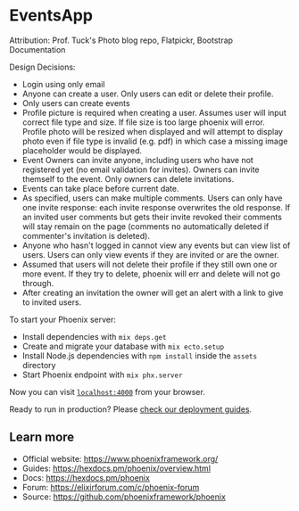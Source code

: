 # EventsApp

Attribution: Prof. Tuck's Photo blog repo, Flatpickr, Bootstrap Documentation

Design Decisions:
* Login using only email
* Anyone can create a user. Only users can edit or delete their profile.
* Only users can create events
* Profile picture is required when creating a user. Assumes user will input correct file type and size. If file size is too large phoenix will error. Profile photo will be resized when displayed and will attempt to display photo even if file type is invalid (e.g. pdf) in which case a missing image placeholder would be displayed.
* Event Owners can invite anyone, including users who have not registered yet (no email validation for invites). Owners can invite themself to the event. Only owners can delete invitations.
* Events can take place before current date. 
* As specified, users can make multiple comments. Users can only have one invite response: each invite response overwrites the old response. If an invited user comments but gets their invite revoked their comments will stay remain on the page (comments no automatically deleted if commenter's invitation is deleted).
* Anyone who hasn't logged in cannot view any events but can view list of users. Users can only view events if they are invited or are the owner.
* Assumed that users will not delete their profile if they still own one or more event. If they try to delete, phoenix will err and delete will not go through.
* After creating an invitation the owner will get an alert with a link to give to invited users.

To start your Phoenix server:

  * Install dependencies with `mix deps.get`
  * Create and migrate your database with `mix ecto.setup`
  * Install Node.js dependencies with `npm install` inside the `assets` directory
  * Start Phoenix endpoint with `mix phx.server`

Now you can visit [`localhost:4000`](http://localhost:4000) from your browser.

Ready to run in production? Please [check our deployment guides](https://hexdocs.pm/phoenix/deployment.html).

## Learn more

  * Official website: https://www.phoenixframework.org/
  * Guides: https://hexdocs.pm/phoenix/overview.html
  * Docs: https://hexdocs.pm/phoenix
  * Forum: https://elixirforum.com/c/phoenix-forum
  * Source: https://github.com/phoenixframework/phoenix
